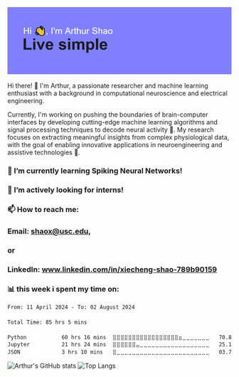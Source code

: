 ![Header](https://github.com/ArthurSSS9966/ArthurSSS9966/blob/master/header.png?raw=true)

Hi there! 👋 I'm Arthur, a passionate researcher and machine learning enthusiast with a background in computational neuroscience and electrical engineering.

Currently, I'm working on pushing the boundaries of brain-computer interfaces by developing cutting-edge machine learning algorithms and signal processing techniques to decode neural activity 🧠. My research focuses on extracting meaningful insights from complex physiological data, with the goal of enabling innovative applications in neuroengineering and assistive technologies 🦾.

### 🌱 I’m currently learning Spiking Neural Networks!
### 🤔 I’m actively looking for interns!
### 📫 How to reach me:
### Email: shaox@usc.edu,
### or
### LinkedIn: www.linkedin.com/in/xiecheng-shao-789b90159

### 📊 **this week i spent my time on:**

<!--START_SECTION:waka-->

```txt
From: 11 April 2024 - To: 02 August 2024

Total Time: 85 hrs 5 mins

Python           60 hrs 16 mins  ⣿⣿⣿⣿⣿⣿⣿⣿⣿⣿⣿⣿⣿⣿⣿⣿⣿⣶⣀⣀⣀⣀⣀⣀⣀   70.84 %
Jupyter          21 hrs 24 mins  ⣿⣿⣿⣿⣿⣿⣤⣀⣀⣀⣀⣀⣀⣀⣀⣀⣀⣀⣀⣀⣀⣀⣀⣀⣀   25.17 %
JSON             3 hrs 10 mins   ⣿⣀⣀⣀⣀⣀⣀⣀⣀⣀⣀⣀⣀⣀⣀⣀⣀⣀⣀⣀⣀⣀⣀⣀⣀   03.73 %
```

<!--END_SECTION:waka-->

![Arthur's GitHub stats](https://github-readme-stats.vercel.app/api?username=ArthurSSS9966&show_icons=true&theme=transparent) 
![Top Langs](https://github-readme-stats.vercel.app/api/top-langs/?username=ArthurSSS9966&show_icons=true&theme=transparent&layout=donut)

<!--
**ArthurSSS9966/ArthurSSS9966** is a ✨ _special_ ✨ repository because its `README.md` (this file) appears on your GitHub profile.

Here are some ideas to get you started:

🔭 I’m currently working on ...
- 🌱 I’m currently learning ...
- 👯 I’m looking to collaborate on ...
- 🤔 I’m looking for help with ...
- 💬 Ask me about ...
- 📫 How to reach me: ...
- 😄 Pronouns: ...
- ⚡ Fun fact: ...
### ![Readme Card](https://github-readme-stats.vercel.app/api/pin/?username=ArthurSSS9966&repo=BiGA_Decoder)
-->
